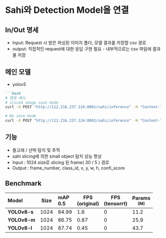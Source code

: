 # Sahi와 Detection Model을 연결

## In/Out 명세

- Input: Request 시 받은 파싱된 이미지 폴더, 모델 결과를 저장할 csv 경로
- output: 직접적인 request에 대한 응답 구현 필요 - 내부적으로는 csv 파일에 결과물 저장

## 메인 모델

- yolov5 

```markdown
```bash
# 명령 예시
# sliced image save mode
curl -X POST "http://112.216.237.124:8001/sahi/inference" -H "Content-Type: application/json" -d '{"img_path": "/home/dva3/workspace_temp/output/test/test01", "csv_path": "./test.csv", "sliced_path":"./test_sliced"}'

# No save mode
curl -X POST "http://112.216.237.124:8001/sahi/inference" -H "Content-Type: application/json" -d '{"det_result_path": "/home/dva3/API/DVA_LAB/models/bytetrack_jy/example.txt", "result_path": "./test.txt"}'
```

## 기능
* 돌고래 / 선박 탐지 및 추적
* sahi slicing에 의한 small object 탐지 성능 향상
* Input : 1024 size로 slicing 된 frame( 30 / 5 ) 경로
* Output : frame_number, class_id, x, y, w, h, confi_score

## Benchmark
| Model | Size | mAP<br/>0.5 | FPS<br/>(original) | FPS<br/>(tensorrt) | Params<br/><sup> (M)|
| :----------------------------------------------------------- | ---- | :----------------------- | --------------------------------------- | ---------------------------------------- | -------------------- |
| **YOLOv8-s** | 1024  |    84.99  | 1.6 | 0      | 11.2    | 
| **YOLOv8-m** | 1024  |   86.75    | 0.87       | 0     | 25.9     |
| **YOLOv8-l** | 1024  |     87.74      | 0.45       | 0        | 43.7     | 
 
